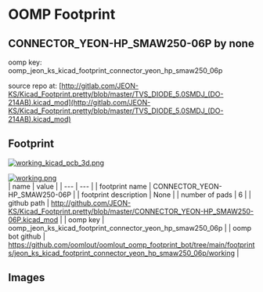 # OOMP Footprint  
## CONNECTOR_YEON-HP_SMAW250-06P  by none  
  
oomp key: oomp_jeon_ks_kicad_footprint_connector_yeon_hp_smaw250_06p  
  
source repo at: [http://gitlab.com/JEON-KS/Kicad_Footprint.pretty/blob/master/TVS_DIODE_5.0SMDJ_(DO-214AB).kicad_mod](http://gitlab.com/JEON-KS/Kicad_Footprint.pretty/blob/master/TVS_DIODE_5.0SMDJ_(DO-214AB).kicad_mod)  
## Footprint  
  
[![working_kicad_pcb_3d.png](working_kicad_pcb_3d_600.png)](working_kicad_pcb_3d.png)  
  
[![working.png](working_600.png)](working.png)  
| name | value | 
| --- | --- | 
| footprint name | CONNECTOR_YEON-HP_SMAW250-06P | 
| footprint description | None | 
| number of pads | 6 | 
| github path | http://github.com/JEON-KS/Kicad_Footprint.pretty/blob/master/CONNECTOR_YEON-HP_SMAW250-06P.kicad_mod | 
| oomp key | oomp_jeon_ks_kicad_footprint_connector_yeon_hp_smaw250_06p | 
| oomp bot github | https://github.com/oomlout/oomlout_oomp_footprint_bot/tree/main/footprints/jeon_ks_kicad_footprint_connector_yeon_hp_smaw250_06p/working | 
## Images  
